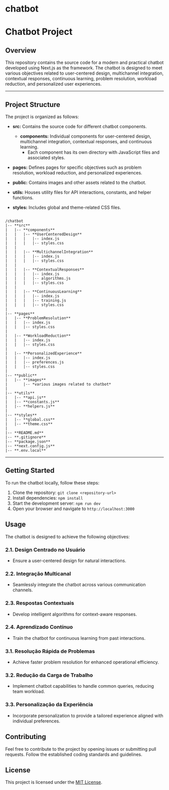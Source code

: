 # chatbot


# Chatbot Project

## Overview

This repository contains the source code for a modern and practical chatbot developed using Next.js as the framework. The chatbot is designed to meet various objectives related to user-centered design, multichannel integration, contextual responses, continuous learning, problem resolution, workload reduction, and personalized user experiences.

---

## Project Structure

The project is organized as follows:

- **src:** Contains the source code for different chatbot components.
  - **components:** Individual components for user-centered design, multichannel integration, contextual responses, and continuous learning.
    - Each component has its own directory with JavaScript files and associated styles.

- **pages:** Defines pages for specific objectives such as problem resolution, workload reduction, and personalized experiences.

- **public:** Contains images and other assets related to the chatbot.

- **utils:** Houses utility files for API interactions, constants, and helper functions.

- **styles:** Includes global and theme-related CSS files.


```

/chatbot
|-- **src**
|   |-- **components**
|   |   |-- **UserCenteredDesign**
|   |   |   |-- index.js
|   |   |   |-- styles.css
|   |
|   |   |-- **MultichannelIntegration**
|   |   |   |-- index.js
|   |   |   |-- styles.css
|   |
|   |   |-- **ContextualResponses**
|   |   |   |-- index.js
|   |   |   |-- algorithms.js
|   |   |   |-- styles.css
|   |
|   |   |-- **ContinuousLearning**
|   |   |   |-- index.js
|   |   |   |-- training.js
|   |   |   |-- styles.css
|
|-- **pages**
|   |-- **ProblemResolution**
|   |   |-- index.js
|   |   |-- styles.css
|
|   |-- **WorkloadReduction**
|   |   |-- index.js
|   |   |-- styles.css
|
|   |-- **PersonalizedExperience**
|   |   |-- index.js
|   |   |-- preferences.js
|   |   |-- styles.css
|
|-- **public**
|   |-- **images**
|       |-- *various images related to chatbot*
|
|-- **utils**
|   |-- **api.js**
|   |-- **constants.js**
|   |-- **helpers.js**
|
|-- **styles**
|   |-- **global.css**
|   |-- **theme.css**
|
|-- **README.md**
|-- **.gitignore**
|-- **package.json**
|-- **next.config.js**
|-- **.env.local**
```



---

## Getting Started

To run the chatbot locally, follow these steps:

1. Clone the repository: `git clone <repository-url>`
2. Install dependencies: `npm install`
3. Start the development server: `npm run dev`
4. Open your browser and navigate to `http://localhost:3000`

## Usage

The chatbot is designed to achieve the following objectives:

### 2.1. Design Centrado no Usuário

- Ensure a user-centered design for natural interactions.

### 2.2. Integração Multicanal

- Seamlessly integrate the chatbot across various communication channels.

### 2.3. Respostas Contextuais

- Develop intelligent algorithms for context-aware responses.

### 2.4. Aprendizado Contínuo

- Train the chatbot for continuous learning from past interactions.

### 3.1. Resolução Rápida de Problemas

- Achieve faster problem resolution for enhanced operational efficiency.

### 3.2. Redução da Carga de Trabalho

- Implement chatbot capabilities to handle common queries, reducing team workload.

### 3.3. Personalização da Experiência

- Incorporate personalization to provide a tailored experience aligned with individual preferences.

## Contributing

Feel free to contribute to the project by opening issues or submitting pull requests. Follow the established coding standards and guidelines.

## License

This project is licensed under the [MIT License](LICENSE).
